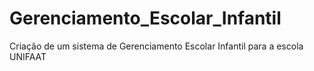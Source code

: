 # Gerenciamento_Escolar_Infantil
Criação de um sistema de Gerenciamento Escolar Infantil para a escola UNIFAAT
